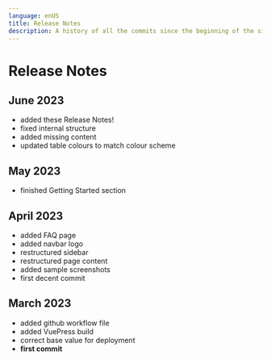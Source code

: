 ```yaml
---
language: enUS
title: Release Notes
description: A history of all the commits since the beginning of the site's existence.
---
```


# Release Notes

## June 2023

- added these Release Notes!
- fixed internal structure
- added missing content
- updated table colours to match colour scheme

## May 2023

- finished Getting Started section

## April 2023

- added FAQ page
- added navbar logo
- restructured sidebar
- restructured page content
- added sample screenshots
- first decent commit

## March 2023

- added github workflow file
- added VuePress build
- correct base value for deployment
- **first commit**